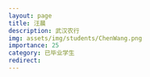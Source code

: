 ```yaml
---
layout: page
title: 汪晨
description: 武汉农行
img: assets/img/students/ChenWang.png
importance: 25
category: 已毕业学生
redirect:
---
```

